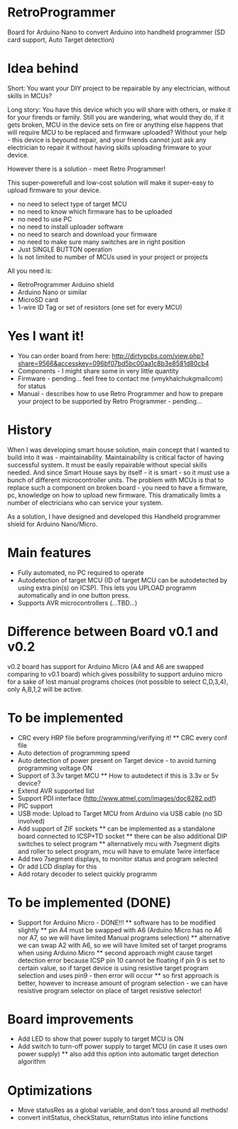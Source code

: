 # RetroProgrammer
Board for Arduino Nano to convert Arduino into handheld programmer (SD card support, Auto Target detection)

# Idea behind
Short: You want your DIY project to be repairable by any electrician, without skills in MCUs?

Long story:
You have this device which you will share with others, or make it for your firends or family.
Still you are wandering, what would they do, if it gets broken, MCU in the device sets on fire or anything else happens that will require MCU to be replaced and firmware uploaded?
Without your help - this device is beyound repair, and your friends cannot just ask any electrician to repair it without having skills uploading frimware to your device.

However there is a solution - meet Retro Programmer!

This super-powerefull and low-cost solution will make it super-easy to upload firmware to your device.
* no need to select type of target MCU
* no need to know which firmware has to be uploaded
* no need to use PC
* no need to install uploader software
* no need to search and download your firmware
* no need to make sure many switches are in right position
* Just SINGLE BUTTON operation
* Is not limited to number of MCUs used in your project or projects

All you need is:
* RetroProgrammer Arduino shield
* Arduino Nano or similar
* MicroSD card
* 1-wire ID Tag or set of resistors (one set for every MCU)

# Yes I want it!
* You can order board from here: http://dirtypcbs.com/view.php?share=9566&accesskey=096bf07bd5bc00aa1c8b3e8581d80cb4
* Components - I might share some in very little quantity
* Firmware - pending... feel free to contact me (vmykhalchuk<at>gmail<d>com) for status
* Manual - describes how to use Retro Programmer and how to prepare your project to be supported by Retro Programmer - pending...

# History
When I was developing smart house solution, main concept that I wanted to build into it was - maintainability.
Maintainability is critical factor of having successful system.
It must be easily repairable without special skills needed.
And since Smart House says by itself - it is smart - so it must use a bunch of different microcontroller units.
The problem with MCUs is that to replace such a component on broken board - you need to have a firmware, pc, knowledge on how to upload new firmware.
This dramatically limits a number of electricians who can service your system.

As a solution, I have designed and developed this Handheld programmer shield for Arduino Nano/Micro.

# Main features
* Fully automated, no PC required to operate
* Autodetection of target MCU (ID of target MCU can be autodetected by using extra pin(s) on ICSP). This lets you UPLOAD programm automatically and in one button press.
* Supports AVR microcontrollers (...TBD...)

# Difference between Board v0.1 and v0.2
v0.2 board has support for Arduino Micro (A4 and A6 are swapped comparing to v0.1 board) which gives possibility to support arduino micro for a sake of lost manual programs choices (not possible to select C,D,3,4), only A,B,1,2 will be active.

# To be implemented
* CRC every HRP file before programming/verifying it!
** CRC every conf file
* Auto detection of programming speed
* Auto detection of power present on Target device - to avoid turning programming voltage ON
* Support of 3.3v target MCU
** How to autodetect if this is 3.3v or 5v device?
* Extend AVR supported list
* Support PDI interface (http://www.atmel.com/images/doc8282.pdf)
* PIC support
* USB mode: Upload to Target MCU from Arduino via USB cable (no SD involved)
* Add support of ZIF sockets
** can be implemented as a standalone board connected to ICSP+TD socket
** there can be also additional DIP switches to select program
** alternatively mcu with 7segment digits and roller to select program, mcu will have to emulate 1wire interface
* Add two 7segment displays, to monitor status and program selected
* Or add LCD display for this
* Add rotary decoder to select quickly programm

# To be implemented (DONE)
* Support for Arduino Micro - DONE!!!
** software has to be modified slightly
** pin A4 must be swapped with A6 (Arduino Micro has no A6 nor A7, so we will have limited Manual programs selection)
** alternative we can swap A2 with A6, so we will have limited set of target programs when using Arduino Micro
** second approach might cause target detection error because ICSP pin 10 cannot be floating if pin 9 is set to certain value, so if target device is using resistive target program selection and uses pin9 - then error will occur
** so first approach is better, however to increase amount of program selection - we can have resistive program selector on place of target resistive selector!

# Board improvements
* Add LED to show that power supply to target MCU is ON
* Add switch to turn-off power supply to target MCU (in case it uses own power supply)
** also add this option into automatic target detection algorithm

# Optimizations
* Move statusRes as a global variable, and don't toss around all methods!
* convert initStatus, checkStatus, returnStatus into inline functions
